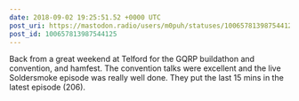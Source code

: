 ```yaml
---
date: 2018-09-02 19:25:51.52 +0000 UTC
post_uri: https://mastodon.radio/users/m0puh/statuses/100657813987544125
post_id: 100657813987544125
---
```

Back from a great weekend at Telford for the GQRP buildathon and convention, and hamfest. The convention talks were excellent and the live Soldersmoke episode was really well done. They put the last 15 mins in the latest episode (206).


